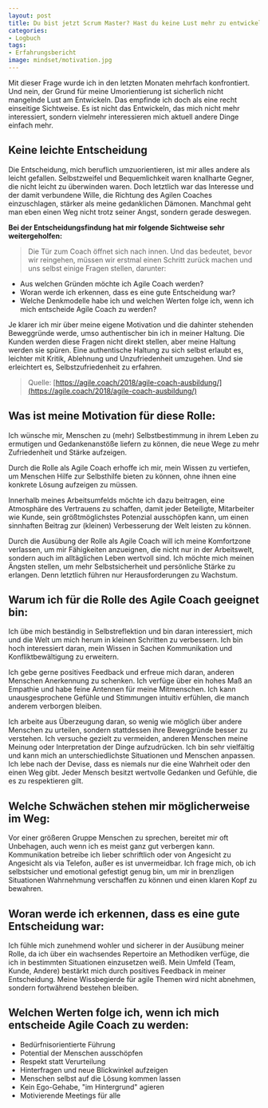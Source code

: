 ```yaml
---
layout: post
title: Du bist jetzt Scrum Master? Hast du keine Lust mehr zu entwickeln?
categories:
- Logbuch
tags:
- Erfahrungsbericht
image: mindset/motivation.jpg
---
```


Mit dieser Frage wurde ich in den letzten Monaten mehrfach konfrontiert. Und
nein, der Grund für meine Umorientierung ist sicherlich nicht mangelnde Lust am
Entwickeln. Das empfinde ich doch als eine recht einseitige Sichtweise. Es ist
nicht das Entwickeln, das mich nicht mehr interessiert, sondern vielmehr
interessieren mich aktuell andere Dinge einfach mehr.

## Keine leichte Entscheidung

Die Entscheidung, mich beruflich umzuorientieren, ist mir alles andere als
leicht gefallen. Selbstzweifel und Bequemlichkeit waren knallharte Gegner, die
nicht leicht zu überwinden waren. Doch letztlich war das Interesse und der damit
verbundene Wille, die Richtung des Agilen Coaches einzuschlagen, stärker als
meine gedanklichen Dämonen. Manchmal geht man eben einen Weg nicht trotz seiner
Angst, sondern gerade deswegen.

**Bei der Entscheidungsfindung hat mir folgende Sichtweise sehr weitergeholfen:**

> Die Tür zum Coach öffnet sich nach innen. Und das bedeutet, bevor wir reingehen,
müssen wir erstmal einen Schritt zurück machen und uns selbst einige Fragen
stellen, darunter:
>
- Aus welchen Gründen möchte ich Agile Coach werden?
- Woran werde ich erkennen, dass es eine gute Entscheidung war?
- Welche Denkmodelle habe ich und welchen Werten folge ich, wenn ich mich
entscheide Agile Coach zu werden?
>
Je klarer ich mir über meine eigene Motivation und die dahinter stehenden
Beweggründe werde, umso authentischer bin ich in meiner Haltung. Die Kunden
werden diese Fragen nicht direkt stellen, aber meine Haltung werden sie spüren.
Eine authentische Haltung zu sich selbst erlaubt es, leichter mit Kritik,
Ablehnung und Unzufriedenheit umzugehen. Und sie erleichtert es,
Selbstzufriedenheit zu erfahren.
>
> Quelle: [https://agile.coach/2018/agile-coach-ausbildung/](https://agile.coach/2018/agile-coach-ausbildung/)

## Was ist meine Motivation für diese Rolle:

Ich wünsche mir, Menschen zu (mehr) Selbstbestimmung in ihrem Leben zu ermutigen
und Gedankenanstöße liefern zu können, die neue Wege zu mehr Zufriedenheit und
Stärke aufzeigen.

Durch die Rolle als Agile Coach erhoffe ich mir, mein Wissen zu vertiefen, um
Menschen Hilfe zur Selbsthilfe bieten zu können, ohne ihnen eine konkrete Lösung
aufzeigen zu müssen.

Innerhalb meines Arbeitsumfelds möchte ich dazu beitragen, eine Atmosphäre des
Vertrauens zu schaffen, damit jeder Beteiligte, Mitarbeiter wie Kunde, sein
größtmöglichstes Potenzial ausschöpfen kann, um einen sinnhaften Beitrag zur
(kleinen) Verbesserung der Welt leisten zu können.

Durch die Ausübung der Rolle als Agile Coach will ich meine Komfortzone
verlassen, um mir Fähigkeiten anzueignen, die nicht nur in der Arbeitswelt,
sondern auch im alltäglichen Leben wertvoll sind. Ich möchte mich meinen Ängsten
stellen, um mehr Selbstsicherheit und persönliche Stärke zu erlangen. Denn
letztlich führen nur Herausforderungen zu Wachstum.

## Warum ich für die Rolle des Agile Coach geeignet bin:

Ich übe mich beständig in Selbstreflektion und bin daran interessiert, mich und
die Welt um mich herum in kleinen Schritten zu verbessern. Ich bin hoch
interessiert daran, mein Wissen in Sachen Kommunikation und Konfliktbewältigung
zu erweitern.

Ich gebe gerne positives Feedback und erfreue mich daran, anderen Menschen
Anerkennung zu schenken. Ich verfüge über ein hohes Maß an Empathie und habe
feine Antennen für meine Mitmenschen. Ich kann unausgesprochene Gefühle und
Stimmungen intuitiv erfühlen, die manch anderem verborgen bleiben.

Ich arbeite aus Überzeugung daran, so wenig wie möglich über andere Menschen zu
urteilen, sondern stattdessen ihre Beweggründe besser zu verstehen. Ich versuche
gezielt zu vermeiden, anderen Menschen meine Meinung oder Interpretation der
Dinge aufzudrücken. Ich bin sehr vielfältig und kann mich an unterschiedlichste
Situationen und Menschen anpassen. Ich lebe nach der Devise, dass es niemals nur
die eine Wahrheit oder den einen Weg gibt. Jeder Mensch besitzt wertvolle
Gedanken und Gefühle, die es zu respektieren gilt.

## Welche Schwächen stehen mir möglicherweise im Weg:

Vor einer größeren Gruppe Menschen zu sprechen, bereitet mir oft Unbehagen, auch
wenn ich es meist ganz gut verbergen kann. Kommunikation betreibe ich lieber
schriftlich oder von Angesicht zu Angesicht als via Telefon, außer es ist
unvermeidbar. Ich frage mich, ob ich selbstsicher und emotional gefestigt genug
bin, um mir in brenzligen Situationen Wahrnehmung verschaffen zu können und
einen klaren Kopf zu bewahren.

## Woran werde ich erkennen, dass es eine gute Entscheidung war:

Ich fühle mich zunehmend wohler und sicherer in der Ausübung meiner Rolle, da
ich über ein wachsendes Repertoire an Methodiken verfüge, die ich in bestimmten
Situationen einzusetzen weiß. Mein Umfeld (Team, Kunde, Andere) bestärkt mich
durch positives Feedback in meiner Entscheidung. Meine Wissbegierde für agile
Themen wird nicht abnehmen, sondern fortwährend bestehen bleiben.

## Welchen Werten folge ich, wenn ich mich entscheide Agile Coach zu werden:

- Bedürfnisorientierte Führung
- Potential der Menschen ausschöpfen
- Respekt statt Verurteilung
- Hinterfragen und neue Blickwinkel aufzeigen
- Menschen selbst auf die Lösung kommen lassen
- Kein Ego-Gehabe, "im Hintergrund" agieren
- Motivierende Meetings für alle
